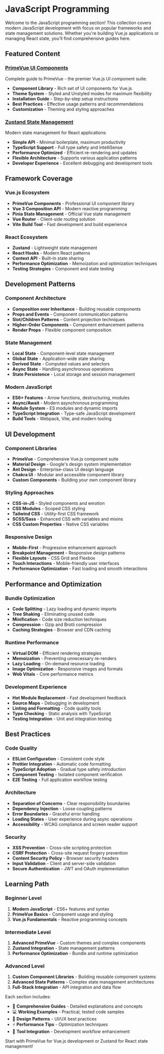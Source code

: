 # JavaScript Programming

Welcome to the JavaScript programming section! This collection covers modern JavaScript development with focus on popular frameworks and state management solutions. Whether you're building Vue.js applications or managing React state, you'll find comprehensive guides here.

## Featured Content

### [PrimeVue UI Components](primevue.md)
Complete guide to PrimeVue - the premier Vue.js UI component suite:
- **Component Library** - Rich set of UI components for Vue.js
- **Theme System** - Styled and Unstyled modes for maximum flexibility
- **Installation Guide** - Step-by-step setup instructions
- **Best Practices** - Effective usage patterns and recommendations
- **Customization** - Theming and styling approaches

### [Zustand State Management](zustand/index.md)
Modern state management for React applications:
- **Simple API** - Minimal boilerplate, maximum productivity
- **TypeScript Support** - Full type safety and IntelliSense
- **Performance Optimized** - Efficient re-rendering and updates
- **Flexible Architecture** - Supports various application patterns
- **Developer Experience** - Excellent debugging and development tools

## Framework Coverage

### Vue.js Ecosystem
- **PrimeVue Components** - Professional UI component library
- **Vue 3 Composition API** - Modern reactive programming
- **Pinia State Management** - Official Vue state management
- **Vue Router** - Client-side routing solution
- **Vite Build Tool** - Fast development and build experience

### React Ecosystem
- **Zustand** - Lightweight state management
- **React Hooks** - Modern React patterns
- **Context API** - Built-in state sharing
- **Performance Optimization** - Memoization and optimization techniques
- **Testing Strategies** - Component and state testing

## Development Patterns

### Component Architecture
- **Composition over Inheritance** - Building reusable components
- **Props and Events** - Component communication patterns
- **Slot/Children Patterns** - Content projection techniques
- **Higher-Order Components** - Component enhancement patterns
- **Render Props** - Flexible component composition

### State Management
- **Local State** - Component-level state management
- **Global State** - Application-wide state sharing
- **Derived State** - Computed values and selectors
- **Async State** - Handling asynchronous operations
- **State Persistence** - Local storage and session management

### Modern JavaScript
- **ES6+ Features** - Arrow functions, destructuring, modules
- **Async/Await** - Modern asynchronous programming
- **Module System** - ES modules and dynamic imports
- **TypeScript Integration** - Type-safe JavaScript development
- **Build Tools** - Webpack, Vite, and modern tooling

## UI Development

### Component Libraries
- **PrimeVue** - Comprehensive Vue.js component suite
- **Material Design** - Google's design system implementation
- **Ant Design** - Enterprise-class UI design language
- **Chakra UI** - Modular and accessible component library
- **Custom Components** - Building your own component library

### Styling Approaches
- **CSS-in-JS** - Styled components and emotion
- **CSS Modules** - Scoped CSS styling
- **Tailwind CSS** - Utility-first CSS framework
- **SCSS/Sass** - Enhanced CSS with variables and mixins
- **CSS Custom Properties** - Native CSS variables

### Responsive Design
- **Mobile-First** - Progressive enhancement approach
- **Breakpoint Management** - Responsive design patterns
- **Flexible Layouts** - CSS Grid and Flexbox
- **Touch Interactions** - Mobile-friendly user interfaces
- **Performance Optimization** - Fast loading and smooth interactions

## Performance and Optimization

### Bundle Optimization
- **Code Splitting** - Lazy loading and dynamic imports
- **Tree Shaking** - Eliminating unused code
- **Minification** - Code size reduction techniques
- **Compression** - Gzip and Brotli compression
- **Caching Strategies** - Browser and CDN caching

### Runtime Performance
- **Virtual DOM** - Efficient rendering strategies
- **Memoization** - Preventing unnecessary re-renders
- **Lazy Loading** - On-demand resource loading
- **Image Optimization** - Responsive images and formats
- **Web Vitals** - Core performance metrics

### Development Experience
- **Hot Module Replacement** - Fast development feedback
- **Source Maps** - Debugging in development
- **Linting and Formatting** - Code quality tools
- **Type Checking** - Static analysis with TypeScript
- **Testing Integration** - Unit and integration testing

## Best Practices

### Code Quality
- **ESLint Configuration** - Consistent code style
- **Prettier Integration** - Automatic code formatting
- **TypeScript Adoption** - Gradual type safety introduction
- **Component Testing** - Isolated component verification
- **E2E Testing** - Full application workflow testing

### Architecture
- **Separation of Concerns** - Clear responsibility boundaries
- **Dependency Injection** - Loose coupling patterns
- **Error Boundaries** - Graceful error handling
- **Loading States** - User experience during async operations
- **Accessibility** - WCAG compliance and screen reader support

### Security
- **XSS Prevention** - Cross-site scripting protection
- **CSRF Protection** - Cross-site request forgery prevention
- **Content Security Policy** - Browser security headers
- **Input Validation** - Client and server-side validation
- **Secure Authentication** - JWT and OAuth implementation

## Learning Path

### Beginner Level
1. **Modern JavaScript** - ES6+ features and syntax
2. **PrimeVue Basics** - Component usage and styling
3. **Vue.js Fundamentals** - Reactive programming concepts

### Intermediate Level
1. **Advanced PrimeVue** - Custom themes and complex components
2. **Zustand Integration** - State management patterns
3. **Performance Optimization** - Bundle and runtime optimization

### Advanced Level
1. **Custom Component Libraries** - Building reusable component systems
2. **Advanced State Patterns** - Complex state management architectures
3. **Full-Stack Integration** - API integration and data flow

Each section includes:
- 📖 **Comprehensive Guides** - Detailed explanations and concepts
- 💻 **Working Examples** - Practical, tested code samples
- 🎨 **Design Patterns** - UI/UX best practices
- ⚡ **Performance Tips** - Optimization techniques
- 🔧 **Tool Integration** - Development workflow enhancement

Start with PrimeVue for Vue.js development or Zustand for React state management!
